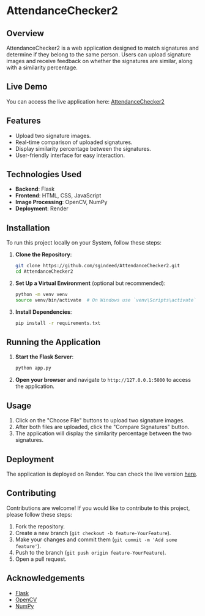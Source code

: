 # AttendanceChecker2

## Overview

AttendanceChecker2 is a web application designed to match signatures and determine if they belong to the same person. Users can upload signature images and receive feedback on whether the signatures are similar, along with a similarity percentage. 

## Live Demo

You can access the live application here: [AttendanceChecker2](https://signmatcher.onrender.com)

## Features

- Upload two signature images.
- Real-time comparison of uploaded signatures.
- Display similarity percentage between the signatures.
- User-friendly interface for easy interaction.

## Technologies Used

- **Backend**: Flask
- **Frontend**: HTML, CSS, JavaScript
- **Image Processing**: OpenCV, NumPy
- **Deployment**: Render

## Installation

To run this project locally on your System, follow these steps:

1. **Clone the Repository**:

   ```bash
   git clone https://github.com/sgindeed/AttendanceChecker2.git
   cd AttendanceChecker2
   ```

2. **Set Up a Virtual Environment** (optional but recommended):

   ```bash
   python -m venv venv
   source venv/bin/activate  # On Windows use `venv\Scripts\activate`
   ```

3. **Install Dependencies**:

   ```bash
   pip install -r requirements.txt
   ```

## Running the Application

1. **Start the Flask Server**:

   ```bash
   python app.py
   ```

2. **Open your browser** and navigate to `http://127.0.0.1:5000` to access the application.

## Usage

1. Click on the "Choose File" buttons to upload two signature images.
2. After both files are uploaded, click the "Compare Signatures" button.
3. The application will display the similarity percentage between the two signatures.

## Deployment

The application is deployed on Render. You can check the live version [here](https://signmatcher.onrender.com).

## Contributing

Contributions are welcome! If you would like to contribute to this project, please follow these steps:

1. Fork the repository.
2. Create a new branch (`git checkout -b feature-YourFeature`).
3. Make your changes and commit them (`git commit -m 'Add some feature'`).
4. Push to the branch (`git push origin feature-YourFeature`).
5. Open a pull request.


## Acknowledgements

- [Flask](https://flask.palletsprojects.com/)
- [OpenCV](https://opencv.org/)
- [NumPy](https://numpy.org/)

